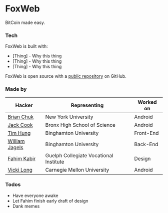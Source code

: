 # FoxWeb

BitCoin made easy.

### Tech

FoxWeb is built with:

* [Thing] - Why this thing
* [Thing] - Why this thing
* [Thing] - Why this thing

FoxWeb is open source with a [public repository](https://github.com/wijagels/FoxWeb) on GitHub.

### Made by
Hacker|Representing|Worked on
---|---|---
[Brian Chuk](http://github.com/devChuk)     	| New York University       			| Android
[Jack Cook](jackcook.nyc)      					| Bronx High School of Science 			| Android
[Tim Hung](http://github.com/AvocadosConstant)	| Binghamton University					| Front-End
[William Jagels](http://github.com/wijagels) 	| Binghamton University					| Back-End
[Fahim Kabir](http://devpost.com/Fahim7755)    	| Guelph Collegiate Vocational Institute| Design          
[Vicki Long](http://github.com/vickilong)     	| Carnegie Mellon University 			| Android

### Todos

 - Have everyone awake
 - Let Fahim finish early draft of design
 - Dank memes